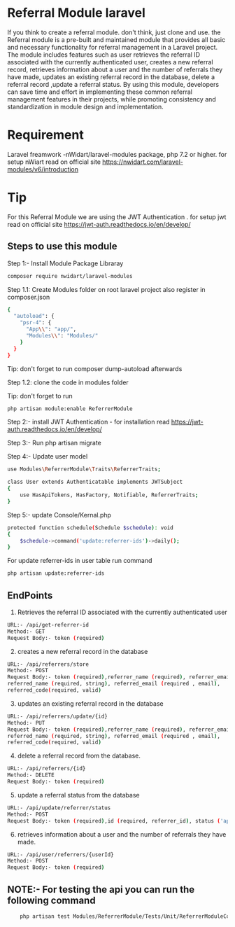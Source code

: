 # Referral Module laravel

If you think to create a referral module. don't think, just clone and use. the Referral module is a pre-built and maintained module that provides all basic and necessary functionality for referral management in a Laravel project. The module includes features such as user retrieves the referral ID associated with the currently authenticated user, creates a new referral record, retrieves information about a user and the number of referrals they have made, updates an existing referral record in the database, delete a referral record ,update a referral status. By using this module, developers can save time and effort in implementing these common referral management features in their projects, while promoting consistency and standardization in module design and implementation.

# Requirement

Laravel freamwork -nWidart/laravel-modules package, php 7.2 or higher. for setup nWiart read on official site 
https://nwidart.com/laravel-modules/v6/introduction

# Tip
For this Referral Module we are using the JWT Authentication . for setup jwt read on official site
https://jwt-auth.readthedocs.io/en/develop/

## Steps to use this module

Step 1:- Install Module Package Libraray


```bash
composer require nwidart/laravel-modules
```
Step 1.1: Create Modules folder on root laravel project also register in composer.json

``` bash
{
  "autoload": {
    "psr-4": {
      "App\\": "app/",
      "Modules\\": "Modules/"
    }
  }
}
```
Tip: don't forget to run composer dump-autoload afterwards

Step 1.2: clone the code in modules folder

Tip: don't forget to run 

``` bash
php artisan module:enable ReferrerModule
```

Step 2:- install JWT Authentication - for installation read https://jwt-auth.readthedocs.io/en/develop/

Step 3:- Run php artisan migrate

Step 4:- Update user model 

``` bash
use Modules\ReferrerModule\Traits\ReferrerTraits;

class User extends Authenticatable implements JWTSubject
{
    use HasApiTokens, HasFactory, Notifiable, ReferrerTraits;
}
```

Step 5:- update Console/Kernal.php 

``` bash
protected function schedule(Schedule $schedule): void
{
    $schedule->command('update:referrer-ids')->daily();
}
```

For update referrer-ids in user table run command

``` bash
php artisan update:referrer-ids
```

## EndPoints

1. Retrieves the referral ID associated with the currently authenticated user

```bash
URL:- /api/get-referrer-id
Method:- GET
Request Body:- token (required)
```

2. creates a new referral record in the database

```bash
URL:- /api/referrers/store
Method:- POST
Request Body:- token (required),referrer_name (required), referrer_email (required , email)
referred_name (required, string), referred_email (required , email),
referred_code(required, valid)
```

3. updates an existing referral record in the database

```bash
URL:- /api/referrers/update/{id}
Method:- PUT
Request Body:- token (required),referrer_name (required), referrer_email (required , email)
referred_name (required, string), referred_email (required , email),
referred_code(required, valid)
```

4. delete a referral record from the database.

```bash
URL:- /api/referrers/{id}
Method:- DELETE
Request Body:- token (required)
```

5. update a referral status from the database

```bash
URL:- /api/update/referrer/status
Method:- POST
Request Body:- token (required),id (required, referrer_id), status ('approved','reject'(string))
```

6. retrieves information about a user and the number of referrals they have made.

```bash
URL:- /api/user/referrers/{userId}
Method:- POST
Request Body:- token (required)
```

## NOTE:- For testing the api you can run the following command


```bash
    php artisan test Modules/ReferrerModule/Tests/Unit/ReferrerModuleControllerTest.php
```
